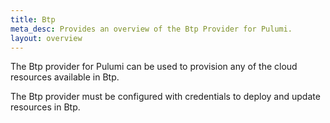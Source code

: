 ```yaml
---
title: Btp
meta_desc: Provides an overview of the Btp Provider for Pulumi.
layout: overview
---
```


The Btp provider for Pulumi can be used to provision any of the cloud resources available in Btp.

The Btp provider must be configured with credentials to deploy and update resources in Btp.
